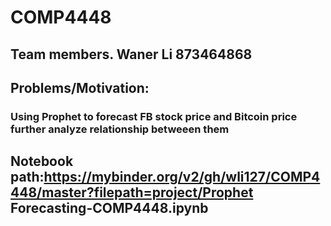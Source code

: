 # COMP4448

## Team members. Waner Li 873464868
## Problems/Motivation: 
### Using Prophet to forecast FB stock price and Bitcoin price further analyze relationship betweeen them
## Notebook path:https://mybinder.org/v2/gh/wli127/COMP4448/master?filepath=project/Prophet Forecasting-COMP4448.ipynb

